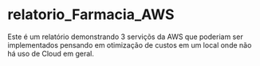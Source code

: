 # relatorio_Farmacia_AWS
Este é um relatório demonstrando 3 serviçõs da AWS que poderiam ser implementados pensando em otimização de custos em um local onde não há uso de Cloud em geral.
